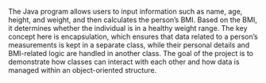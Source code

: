 The Java program allows users to input information such as name, age, height, and weight, and then calculates the person’s BMI. Based on the BMI, it determines whether the individual is in a healthy weight range. The key concept here is encapsulation, which ensures that data related to a person’s measurements is kept in a separate class, while their personal details and BMI-related logic are handled in another class. The goal of the project is to demonstrate how classes can interact with each other and how data is managed within an object-oriented structure.
